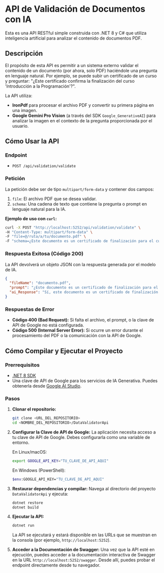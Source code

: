 # API de Validación de Documentos con IA

Esta es una API RESTful simple construida con .NET 8 y C# que utiliza inteligencia artificial para analizar el contenido de documentos PDF.

## Descripción

El propósito de esta API es permitir a un sistema externo validar el contenido de un documento (por ahora, solo PDF) haciéndole una pregunta en lenguaje natural. Por ejemplo, se puede subir un certificado de un curso y preguntar: "¿Este certificado confirma la finalización del curso 'Introducción a la Programación'?".

La API utiliza:
- **IronPdf** para procesar el archivo PDF y convertir su primera página en una imagen.
- **Google Gemini Pro Vision** (a través del SDK `Google_GenerativeAI`) para analizar la imagen en el contexto de la pregunta proporcionada por el usuario.

## Cómo Usar la API

### Endpoint

- `POST /api/validation/validate`

### Petición

La petición debe ser de tipo `multipart/form-data` y contener dos campos:

1.  `file`: El archivo PDF que se desea validar.
2.  `schema`: Una cadena de texto que contiene la pregunta o prompt en lenguaje natural para la IA.

**Ejemplo de uso con `curl`:**

```bash
curl -X POST "http://localhost:5252/api/validation/validate" \
-H "Content-Type: multipart/form-data" \
-F "file=@/ruta/a/tu/documento.pdf" \
-F "schema=¿Este documento es un certificado de finalización para el curso de .NET?"
```

### Respuesta Exitosa (Código 200)

La API devolverá un objeto JSON con la respuesta generada por el modelo de IA.

```json
{
  "fileName": "documento.pdf",
  "prompt": "¿Este documento es un certificado de finalización para el curso de .NET?",
  "ai_Response": "Sí, este documento es un certificado de finalización para el curso de .NET, otorgado a Jules."
}
```

### Respuestas de Error

- **Código 400 (Bad Request):** Si falta el archivo, el prompt, o la clave de API de Google no está configurada.
- **Código 500 (Internal Server Error):** Si ocurre un error durante el procesamiento del PDF o la comunicación con la API de Google.

## Cómo Compilar y Ejecutar el Proyecto

### Prerrequisitos

- [.NET 8 SDK](https://dotnet.microsoft.com/download/dotnet/8.0)
- Una clave de API de Google para los servicios de IA Generativa. Puedes obtenerla desde [Google AI Studio](https://aistudio.google.com/app/apikey).

### Pasos

1.  **Clonar el repositorio:**
    ```bash
    git clone <URL_DEL_REPOSITORIO>
    cd <NOMBRE_DEL_REPOSITORIO>/DataValidatorApi
    ```

2.  **Configurar la Clave de API de Google:**
    La aplicación necesita acceso a tu clave de API de Google. Debes configurarla como una variable de entorno.

    En Linux/macOS:
    ```bash
    export GOOGLE_API_KEY="TU_CLAVE_DE_API_AQUI"
    ```

    En Windows (PowerShell):
    ```bash
    $env:GOOGLE_API_KEY="TU_CLAVE_DE_API_AQUI"
    ```

3.  **Restaurar dependencias y compilar:**
    Navega al directorio del proyecto `DataValidatorApi` y ejecuta:
    ```bash
    dotnet restore
    dotnet build
    ```

4.  **Ejecutar la API:**
    ```bash
    dotnet run
    ```
    La API se ejecutará y estará disponible en las URLs que se muestran en la consola (por ejemplo, `http://localhost:5252`).

5.  **Acceder a la Documentación de Swagger:**
    Una vez que la API esté en ejecución, puedes acceder a la documentación interactiva de Swagger en la URL `http://localhost:5252/swagger`. Desde allí, puedes probar el endpoint directamente desde tu navegador.
